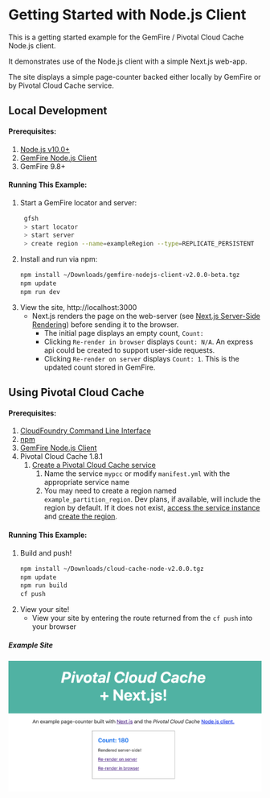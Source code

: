 # Getting Started with Node.js Client
This is a getting started example for the GemFire / Pivotal Cloud Cache Node.js client.

It demonstrates use of the Node.js client with a simple Next.js web-app. 

The site displays a simple page-counter backed either locally by GemFire or by Pivotal Cloud Cache service.

## Local Development 

#### Prerequisites:
1. [Node.js v10.0+](https://nodejs.org/)
1. [GemFire Node.js Client](https://network.pivotal.io/products/pivotal-gemfire/)
1. GemFire 9.8+

#### Running This Example:
1. Start a GemFire locator and server:
     ```bash
      gfsh
      > start locator
      > start server
      > create region --name=exampleRegion --type=REPLICATE_PERSISTENT
   ```
1. Install and run via npm: 
    ```bash
    npm install ~/Downloads/gemfire-nodejs-client-v2.0.0-beta.tgz 
    npm update
    npm run dev
   ```
1. View the site, http://localhost:3000
    - Next.js renders the page on the web-server (see [Next.js Server-Side Rendering](https://nextjs.org/features/server-side-rendering)) before sending it to the browser. 
        - The initial page displays an empty count, `Count: `
        - Clicking `Re-render in browser` displays `Count: N/A`. An express api could be created to support user-side requests.
        - Clicking `Re-render on server` displays `Count: 1`. This is the updated count stored in GemFire.

## Using Pivotal Cloud Cache

#### Prerequisites:
1. [CloudFoundry Command Line Interface](https://docs.cloudfoundry.org/cf-cli/)
1. [npm](https://www.npmjs.com/get-npm)
1. [GemFire Node.js Client](https://network.pivotal.io/products/pivotal-gemfire/)
1. Pivotal Cloud Cache 1.8.1
    1. [Create a Pivotal Cloud Cache service](https://docs.pivotal.io/p-cloud-cache/1-4/create-instance.html) 
          1. Name the service `mypcc` or modify `manifest.yml` with the appropriate service name
          1. You may need to create a region named `example_partition_region`. Dev plans, if available, will include the region by default. If it does not exist, [access the service instance](https://docs.pivotal.io/p-cloud-cache/accessing-instance.html) and [create the region](https://docs.pivotal.io/p-cloud-cache/using-pcc.html#create-regions).
        
#### Running This Example:
1. Build and push! 
    ```bash
    npm install ~/Downloads/cloud-cache-node-v2.0.0.tgz
    npm update
    npm run build
    cf push
    ```
1. View your site! 
    - View your site by entering the route returned from the `cf push` into your browser

##### Example Site
![Pivotal Cloud Cache + Next.js Example Site](./screenshot.png)
